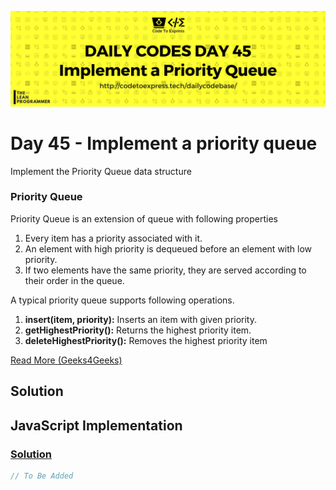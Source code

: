 ![cover](./cover.png)

# Day 45 - Implement a priority queue

Implement the Priority Queue data structure 

### Priority Queue

Priority Queue is an extension of queue with following properties

1. Every item has a priority associated with it.
2. An element with high priority is dequeued before an element with low priority.
3. If two elements have the same priority, they are served according to their order in the queue.

A typical priority queue supports following operations.

1. **insert(item, priority):** Inserts an item with given priority.
2. **getHighestPriority():** Returns the highest priority item.
3. **deleteHighestPriority():** Removes the highest priority item

[Read More (Geeks4Geeks)](https://www.geeksforgeeks.org/priority-queue-set-1-introduction/)

## Solution

## JavaScript Implementation

### [Solution](./JavaScript/priorityQueue.js)

```js
// To Be Added
```